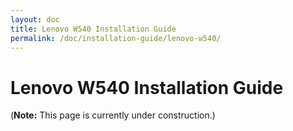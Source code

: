 ```yaml
---
layout: doc
title: Lenovo W540 Installation Guide
permalink: /doc/installation-guide/lenovo-w540/
---
```


Lenovo W540 Installation Guide
==============================

(**Note:** This page is currently under construction.)
